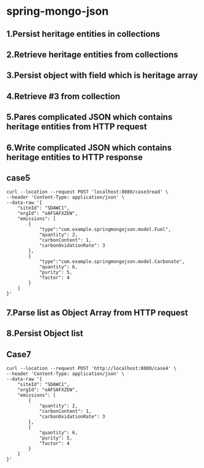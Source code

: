 # spring-mongo-json

## 1.Persist heritage entities in collections
## 2.Retrieve heritage entities from collections
## 3.Persist object with field which is heritage array 
## 4.Retrieve #3 from collection 
## 5.Pares complicated JSON which contains heritage entities from HTTP request
## 6.Write complicated JSON which contains heritage entities to HTTP response

## case5
```shell
curl --location --request POST 'localhost:8080/case3read' \
--header 'Content-Type: application/json' \
--data-raw '{
    "siteId": "SDAWC1",
    "orgId": "oAFSAFXZEW",
    "emissions": [
        {
            "type":"com.example.springmongojson.model.Fuel",
            "quantity": 2,
            "carbonContent": 1,
            "carbonOxidationRate": 3
        },
        {
            "type":"com.example.springmongojson.model.Carbonate",
            "quantity": 6,
            "purity": 5,
            "factor": 4
        }
    ]
}'
```

## 7.Parse list as Object Array from HTTP request
## 8.Persist Object list

## Case7
```shell
curl --location --request POST 'http://localhost:8080/case4' \
--header 'Content-Type: application/json' \
--data-raw '{
    "siteId": "SDAWC1",
    "orgId": "oAFSAFXZEW",
    "emissions": [
        {
            "quantity": 2,
            "carbonContent": 1,
            "carbonOxidationRate": 3
        },
        {
            "quantity": 6,
            "purity": 5,
            "factor": 4
        }
    ]
}'
```

